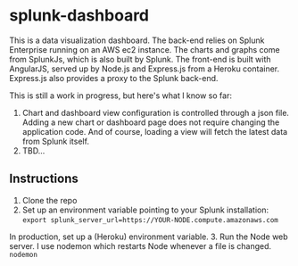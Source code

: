 # splunk-dashboard #

This is a data visualization dashboard. The back-end relies on Splunk Enterprise running on an AWS ec2 instance. The charts and graphs come from SplunkJs, which is also built by Splunk. The front-end is built with AngularJS, served up by Node.js and Express.js from a Heroku container. Express.js also provides a proxy to the Splunk back-end.

This is still a work in progress, but here's what I know so far:

1. Chart and dashboard view configuration is controlled through a json file. Adding a new chart or dashboard page does not require changing the application code. And of course, loading a view will fetch the latest data from Splunk itself.
2. TBD...

## Instructions ##
1. Clone the repo
2. Set up an environment variable pointing to your Splunk installation: `export splunk_server_url=https://YOUR-NODE.compute.amazonaws.com`

  In production, set up a (Heroku) environment variable.
3. Run the Node web server. I use nodemon which restarts Node whenever a file is changed. `nodemon`
